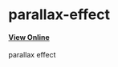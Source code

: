 # parallax-effect

<h4><a href='https://hadioryanipr.github.io/parallax-effect/'>View Online</a></h4>

  parallax effect 



 
 

 

